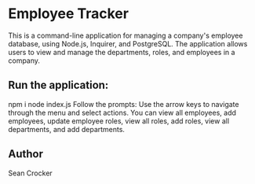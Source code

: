 # Employee Tracker

This is a command-line application for managing a company's employee database, using Node.js, Inquirer, and PostgreSQL. The application allows users to view and manage the departments, roles, and employees in a company.

## Run the application:
npm i
node index.js
Follow the prompts: Use the arrow keys to navigate through the menu and select actions. You can view all employees, add employees, update employee roles, view all roles, add roles, view all departments, and add departments.

## Author

Sean Crocker

